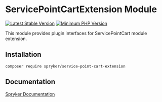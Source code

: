 # ServicePointCartExtension Module
[![Latest Stable Version](https://poser.pugx.org/spryker/service-point-cart-extension/v/stable.svg)](https://packagist.org/packages/spryker/service-point-cart-extension)
[![Minimum PHP Version](https://img.shields.io/badge/php-%3E%3D%208.3-8892BF.svg)](https://php.net/)

This module provides plugin interfaces for ServicePointCart module extension.

## Installation

```
composer require spryker/service-point-cart-extension
```

## Documentation

[Spryker Documentation](https://docs.spryker.com)
